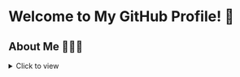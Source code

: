 # Welcome to My GitHub Profile! 👋


## About Me 👨🏽‍💻
<details>
  <summary>Click to view</summary>
  
Daniel is a skilled professional with extensive experience in data analysis, product management, and improvement processes. Currently serving as a Graduate Teaching Assistant at Missouri University of Science and Technology since August 2023, Daniel previously held various roles at Jaiz Bank Plc from 2013 to 2023, including Data Analyst and Product Manager, where comprehensive analytical frameworks were developed to enhance business performance through data-driven insights. Earlier, Daniel contributed to IT business support and retail banking, focusing on product development and customer service. Daniel's career began at Heritage Bank Plc, providing retail banking and customer service management during the National Youth Service Corps. Daniel holds a Bachelor of Science degree in Statistics and Computer Science from the University of Agriculture, Makurdi.

</detials

## Skills 🛠
### Programming Technologies
•⁠  ⁠SQL (PostgreSQL, MSSQL) 💾

•⁠  ⁠Python (Pandas, NumPy, Matplotlib, SciPy, Scikit-learn, Keras, TensorFlow, PyTorch) 🐍


### Business Intelligence Tools 🛠

•⁠  ⁠MS Power BI 💼

•⁠  ⁠Tableau 📊

### Version Control
•⁠  ⁠Git 🌳

## Projects 💼
### SQL
[Click to view SQL projects](link_to_SQL_projects_repository) 📂



### Python Projects
<details>
  <summary>Click to view</summary>
  
 


</details>


### MS PowerBI
<details>
  <summary>Click to view</summary>

  - [POS Performance Analysis](https://github.com/danielagbo44/POS-Performance-Metrics-Reports.git)
  


</details>

## Social Media
Connect with me on [LinkedIn](https://linkedin.com/in/daniel-agbo-b1327154) for more updates and insights! 🌐🐦
